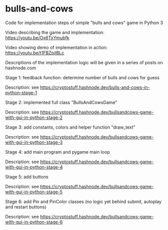 # bulls-and-cows
Code for implementation steps of simple "bulls and cows" game in Python 3

Video describing the game and implementation: https://youtu.be/Ox6TxYmubfk

Video showing demo of implementation in action: https://youtu.be/t1FBZpiIBLc

Descriptions of the implementation logic will be given in a series of posts on hashnode.com

Stage 1: feedback function: determine number of bulls and cows for guess

Description: see https://cryptostuff.hashnode.dev/bulls-and-cows-in-python-stage-1

Stage 2: implemented full class "BullsAndCowsGame"

Description: see https://cryptostuff.hashnode.dev/bullsandcows-game-with-gui-in-python-stage-2

Stage 3: add constants, colors and helper function "draw_text"

Description: see https://cryptostuff.hashnode.dev/bullsandcows-game-with-gui-in-python-stage-3

Stage 4: add main program and pygame main loop

Description: see https://cryptostuff.hashnode.dev/bullsandcows-game-with-gui-in-python-stage-4

Stage 5: add buttons

Description: see https://cryptostuff.hashnode.dev/bullsandcows-game-with-gui-in-python-stage-5

Stage 6: add Pin and PinColor classes (no logic yet behind submit, autoplay and restart buttons)

Description: see https://cryptostuff.hashnode.dev/bullsandcows-game-with-gui-in-python-stage-6
